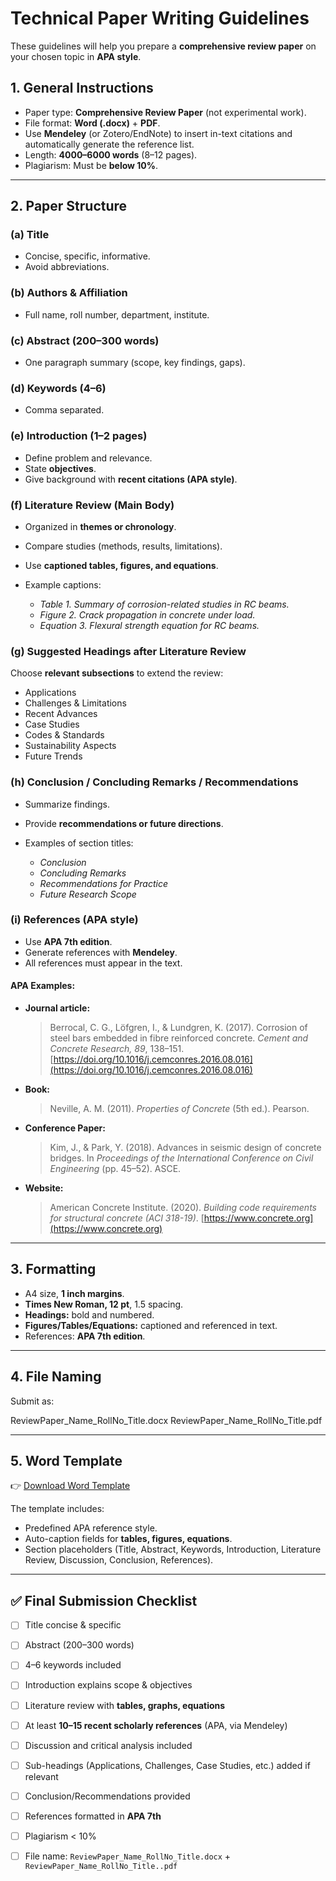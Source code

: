 # Technical Paper Writing Guidelines

These guidelines will help you prepare a **comprehensive review paper** on your chosen topic in **APA style**.


## 1. General Instructions

* Paper type: **Comprehensive Review Paper** (not experimental work).
* File format: **Word (.docx)** + **PDF**.
* Use **Mendeley** (or Zotero/EndNote) to insert in-text citations and automatically generate the reference list.
* Length: **4000–6000 words** (8–12 pages).
* Plagiarism: Must be **below 10%**.

---

## 2. Paper Structure

### (a) Title

* Concise, specific, informative.
* Avoid abbreviations.

### (b) Authors & Affiliation

* Full name, roll number, department, institute.

### (c) Abstract (200–300 words)

* One paragraph summary (scope, key findings, gaps).

### (d) Keywords (4–6)

* Comma separated.

### (e) Introduction (1–2 pages)

* Define problem and relevance.
* State **objectives**.
* Give background with **recent citations (APA style)**.

### (f) Literature Review (Main Body)

* Organized in **themes or chronology**.
* Compare studies (methods, results, limitations).
* Use **captioned tables, figures, and equations**.
* Example captions:

  * *Table 1. Summary of corrosion-related studies in RC beams.*
  * *Figure 2. Crack propagation in concrete under load.*
  * *Equation 3. Flexural strength equation for RC beams.*

### (g) Suggested Headings after Literature Review

Choose **relevant subsections** to extend the review:

* Applications
* Challenges & Limitations
* Recent Advances
* Case Studies
* Codes & Standards
* Sustainability Aspects
* Future Trends

### (h) Conclusion / Concluding Remarks / Recommendations

* Summarize findings.
* Provide **recommendations or future directions**.
* Examples of section titles:

  * *Conclusion*
  * *Concluding Remarks*
  * *Recommendations for Practice*
  * *Future Research Scope*

### (i) References (APA style)

* Use **APA 7th edition**.
* Generate references with **Mendeley**.
* All references must appear in the text.

#### APA Examples:

* **Journal article:**

  > Berrocal, C. G., Löfgren, I., & Lundgren, K. (2017). Corrosion of steel bars embedded in fibre reinforced concrete. *Cement and Concrete Research, 89*, 138–151. [https://doi.org/10.1016/j.cemconres.2016.08.016](https://doi.org/10.1016/j.cemconres.2016.08.016)

* **Book:**

  > Neville, A. M. (2011). *Properties of Concrete* (5th ed.). Pearson.

* **Conference Paper:**

  > Kim, J., & Park, Y. (2018). Advances in seismic design of concrete bridges. In *Proceedings of the International Conference on Civil Engineering* (pp. 45–52). ASCE.

* **Website:**

  > American Concrete Institute. (2020). *Building code requirements for structural concrete (ACI 318-19)*. [https://www.concrete.org](https://www.concrete.org)

---

## 3. Formatting

* A4 size, **1 inch margins**.
* **Times New Roman, 12 pt**, 1.5 spacing.
* **Headings:** bold and numbered.
* **Figures/Tables/Equations:** captioned and referenced in text.
* References: **APA 7th edition**.

---

## 4. File Naming

Submit as:

ReviewPaper_Name_RollNo_Title.docx
ReviewPaper_Name_RollNo_Title.pdf

---

## 5. Word Template

👉 [Download Word Template](Technical_Paper_Template.docx)

The template includes:

* Predefined APA reference style.
* Auto-caption fields for **tables, figures, equations**.
* Section placeholders (Title, Abstract, Keywords, Introduction, Literature Review, Discussion, Conclusion, References).

---

## ✅ Final Submission Checklist

* [ ] Title concise & specific
* [ ] Abstract (200–300 words)
* [ ] 4–6 keywords included
* [ ] Introduction explains scope & objectives
* [ ] Literature review with **tables, graphs, equations**
* [ ] At least **10–15 recent scholarly references** (APA, via Mendeley)
* [ ] Discussion and critical analysis included
* [ ] Sub-headings (Applications, Challenges, Case Studies, etc.) added if relevant
* [ ] Conclusion/Recommendations provided
* [ ] References formatted in **APA 7th**
* [ ] Plagiarism < 10%
* [ ] File name: `ReviewPaper_Name_RollNo_Title.docx` + `ReviewPaper_Name_RollNo_Title..pdf`


